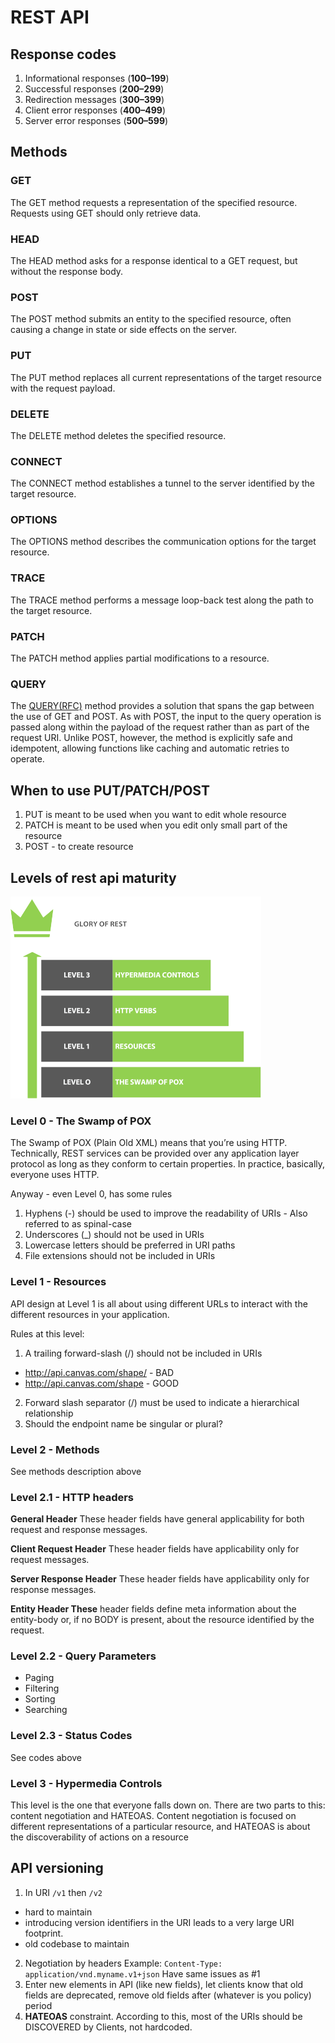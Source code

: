 # REST API

## Response codes
1. Informational responses (**100–199**)
2. Successful responses (**200–299**)
3. Redirection messages (**300–399**)
4. Client error responses (**400–499**)
5. Server error responses (**500–599**)

## Methods

### GET
The GET method requests a representation of the specified resource. Requests using GET should only retrieve data.

### HEAD
The HEAD method asks for a response identical to a GET request, but without the response body.

### POST
The POST method submits an entity to the specified resource, often causing a change in state or side effects on the server.

### PUT
The PUT method replaces all current representations of the target resource with the request payload.

### DELETE
The DELETE method deletes the specified resource.

### CONNECT
The CONNECT method establishes a tunnel to the server identified by the target resource.

### OPTIONS
The OPTIONS method describes the communication options for the target resource.

### TRACE
The TRACE method performs a message loop-back test along the path to the target resource.

### PATCH
The PATCH method applies partial modifications to a resource.

### QUERY
The [QUERY(RFC)](https://www.ietf.org/id/draft-ietf-httpbis-safe-method-w-body-02.html) 
method provides a solution that spans the gap between the use of GET and POST.
As with POST, the input to the query operation is passed along within the payload of the request
rather than as part of the request URI. 
Unlike POST, however, the method is explicitly safe and idempotent, 
allowing functions like caching and automatic retries to operate.


## When to use PUT/PATCH/POST

1. PUT is meant to be used when you want to edit whole resource
2. PATCH is meant to be used when you edit only small part of the resource
3. POST - to create resource


## Levels of rest api maturity 
![maturity](maturity.png)

### Level 0 - The Swamp of POX
The Swamp of POX (Plain Old XML) means that you’re using HTTP. 
Technically, REST services can be provided over any application layer 
protocol as long as they conform to certain properties. 
In practice, basically, everyone uses HTTP.

Anyway - even Level 0, has some rules

1. Hyphens (-) should be used to improve the readability of URIs - Also referred to as spinal-case
2. Underscores (_) should not be used in URIs
3. Lowercase letters should be preferred in URI paths
4. File extensions should not be included in URIs

### Level 1 - Resources
API design at Level 1 is all about using different URLs 
to interact with the different resources in your application.

Rules at this level:
1. A trailing forward-slash (/) should not be included in URIs
- http://api.canvas.com/shape/  - BAD
- http://api.canvas.com/shape   - GOOD
2. Forward slash separator (/) must be used to indicate a hierarchical relationship
3. Should the endpoint name be singular or plural?

### Level 2 - Methods
See methods description above

### Level 2.1 - HTTP headers
**General Header** These header fields have general applicability for both request and response messages.

**Client Request Header** These header fields have applicability only for request messages.

**Server Response Header** These header fields have applicability only for response messages.

**Entity Header These** header fields define meta information about the entity-body or, if no BODY is present, about the resource identified by the request.

### Level 2.2 - Query Parameters
 - Paging
 - Filtering
 - Sorting
 - Searching

### Level 2.3 - Status Codes
See codes above

### Level 3 - Hypermedia Controls
This level is the one that everyone falls down on. 
There are two parts to this: content negotiation and HATEOAS. 
Content negotiation is focused on different representations of a particular resource, 
and HATEOAS is about the discoverability of actions on a resource


## API versioning
1. In URI `/v1` then `/v2` 
- hard to maintain
- introducing version identifiers in the URI leads to a very large URI footprint.
- old codebase to maintain
2. Negotiation by headers
 Example: `Content-Type: application/vnd.myname.v1+json`
 Have same issues as #1
3. Enter new elements in API (like new fields), let clients know that old fields are deprecated,
remove old fields after (whatever is you policy) period
4. **HATEOAS** constraint. According to this, most of the URIs should be DISCOVERED by Clients, not hardcoded. 
